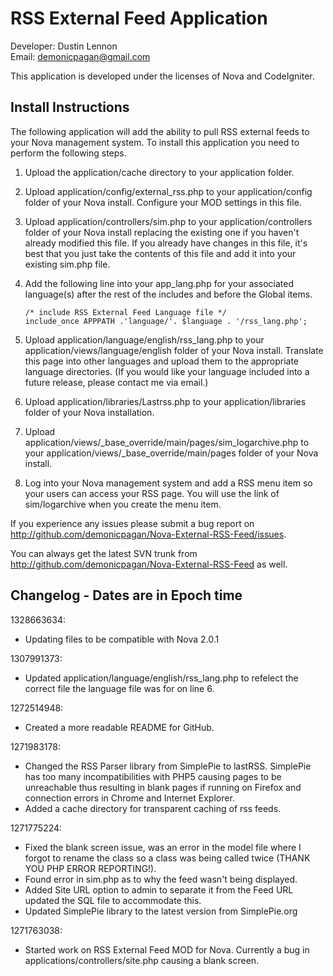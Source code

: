 RSS External Feed Application
=============================
Developer: Dustin Lennon<br />
Email: <demonicpagan@gmail.com>

This application is developed under the licenses of Nova and CodeIgniter.

Install Instructions
--------------------
The following application will add the ability to pull RSS external feeds to your Nova management system. To install 
this application you need to perform the following steps.

1. Upload the application/cache directory to your application folder.

2. Upload application/config/external_rss.php to your application/config folder of your Nova install. Configure your
MOD settings in this file.

3. Upload application/controllers/sim.php to your application/controllers folder of your Nova install replacing 
the existing one if you haven't already modified this file. If you already have changes in this file, it's best 
that you just take the contents of this file and add it into your existing sim.php file.

4. Add the following line into your app_lang.php for your associated language(s) after the rest of the includes 
and before the Global items.

	`/* include RSS External Feed Language file */`<br />
	`include_once APPPATH .'language/'. $language . '/rss_lang.php';`

5. Upload application/language/english/rss_lang.php to your 
application/views/language/english folder of your Nova install. Translate this page into other languages and upload
them to the appropriate language directories. (If you would like your language included into a future release, 
please contact me via email.)

6. Upload application/libraries/Lastrss.php to your application/libraries folder of your Nova installation.

7. Upload application/views/_base_override/main/pages/sim_logarchive.php to your
application/views/_base_override/main/pages folder of your Nova install.

8. Log into your Nova management system and add a RSS menu item so your users can access your RSS page.
You will use the link of sim/logarchive when you create the menu item.

If you experience any issues please submit a bug report on 
<http://github.com/demonicpagan/Nova-External-RSS-Feed/issues>.

You can always get the latest SVN trunk from <http://github.com/demonicpagan/Nova-External-RSS-Feed> as well.

Changelog - Dates are in Epoch time
-----------------------------------
1328663634:

*	Updating files to be compatible with Nova 2.0.1

1307991373:

*	Updated application/language/english/rss_lang.php to refelect the correct file the language file was for on line 6.

1272514948:

*	Created a more readable README for GitHub.

1271983178:

*	Changed the RSS Parser library from SimplePie to lastRSS. SimplePie has too many incompatibilities with
PHP5 causing pages to be unreachable thus resulting in blank pages if running on Firefox and connection
errors in Chrome and Internet Explorer.
*	Added a cache directory for transparent caching of rss feeds.

1271775224:

*	Fixed the blank screen issue, was an error in the model file where I forgot to rename the class so a
class was being called twice (THANK YOU PHP ERROR REPORTING!).
*	Found error in sim.php as to why the feed wasn't being displayed.
*	Added Site URL option to admin to separate it from the Feed URL updated the SQL file to accommodate this.
*	Updated SimplePie library to the latest version from SimplePie.org

1271763038:

*	Started work on RSS External Feed MOD for Nova. Currently a bug in applications/controllers/site.php 
causing a blank screen.